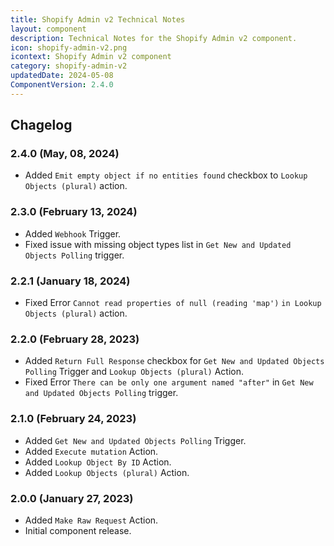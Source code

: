 ```yaml
---
title: Shopify Admin v2 Technical Notes
layout: component
description: Technical Notes for the Shopify Admin v2 component.
icon: shopify-admin-v2.png
icontext: Shopify Admin v2 component
category: shopify-admin-v2
updatedDate: 2024-05-08
ComponentVersion: 2.4.0
---
```


## Chagelog

### 2.4.0 (May, 08, 2024)
* Added `Emit empty object if no entities found` checkbox to `Lookup Objects (plural)` action.

### 2.3.0 (February 13, 2024)

* Added `Webhook` Trigger.
* Fixed issue with missing object types list in `Get New and Updated Objects Polling` trigger.

### 2.2.1 (January 18, 2024)

* Fixed Error `Cannot read properties of null (reading 'map')` `in Lookup Objects (plural)` action.

### 2.2.0 (February 28, 2023)

* Added `Return Full Response` checkbox for `Get New and Updated Objects Polling` Trigger and `Lookup Objects (plural)` Action.
* Fixed Error `There can be only one argument named "after"` in `Get New and Updated Objects Polling` trigger.

### 2.1.0 (February 24, 2023)

* Added `Get New and Updated Objects Polling` Trigger.
* Added `Execute mutation` Action.
* Added `Lookup Object By ID` Action.
* Added `Lookup Objects (plural)` Action.

### 2.0.0 (January 27, 2023)

* Added `Make Raw Request` Action.
* Initial component release.
